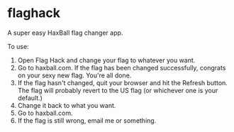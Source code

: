 flaghack
========

A super easy HaxBall flag changer app.

To use:

1. Open Flag Hack and change your flag to whatever you want.
2. Go to haxball.com. If the flag has been changed successfully, congrats on your sexy new flag. You're all done.
3. If the flag hasn't changed, quit your browser and hit the Refresh button. The flag will probably revert to the US flag (or whichever one is your default.)
4. Change it back to what you want.
5. Go to haxball.com.
6. If the flag is still wrong, email me or something.
